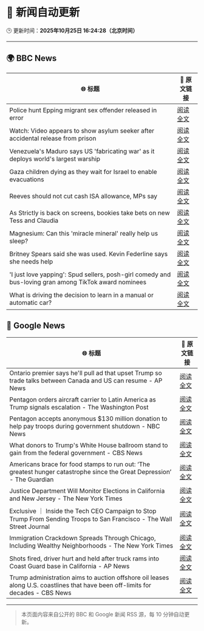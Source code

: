 # 🧠 新闻自动更新

🕒 更新时间：**2025年10月25日 16:24:28（北京时间）**

---

## 🌍 BBC News

| 🌐 标题 | 🔗 原文链接 |
|--------|-------------|
| Police hunt Epping migrant sex offender released in error | [阅读全文](https://www.bbc.com/news/articles/cdx4k2d5yxlo?at_medium=RSS&at_campaign=rss) |
| Watch: Video appears to show asylum seeker after accidental release from prison | [阅读全文](https://www.bbc.com/news/videos/c0mxrnyj879o?at_medium=RSS&at_campaign=rss) |
| Venezuela's Maduro says US 'fabricating war' as it deploys world's largest warship | [阅读全文](https://www.bbc.com/news/articles/c891gzx7xn4o?at_medium=RSS&at_campaign=rss) |
| Gaza children dying as they wait for Israel to enable evacuations | [阅读全文](https://www.bbc.com/news/articles/cze61zg7zzpo?at_medium=RSS&at_campaign=rss) |
| Reeves should not cut cash ISA allowance, MPs say | [阅读全文](https://www.bbc.com/news/articles/c5yp57peqw8o?at_medium=RSS&at_campaign=rss) |
| As Strictly is back on screens, bookies take bets on new Tess and Claudia | [阅读全文](https://www.bbc.com/news/articles/ckgk84nzxgko?at_medium=RSS&at_campaign=rss) |
| Magnesium: Can this 'miracle mineral' really help us sleep? | [阅读全文](https://www.bbc.com/news/articles/czxn1qxrr32o?at_medium=RSS&at_campaign=rss) |
| Britney Spears said she was used. Kevin Federline says she needs help | [阅读全文](https://www.bbc.com/news/articles/c620z3gkrnvo?at_medium=RSS&at_campaign=rss) |
| 'I just love yapping': Spud sellers, posh-girl comedy and bus-loving gran among  TikTok award nominees | [阅读全文](https://www.bbc.com/news/articles/c986e2r5mdzo?at_medium=RSS&at_campaign=rss) |
| What is driving the decision to learn in a manual or automatic car? | [阅读全文](https://www.bbc.com/news/articles/c1wgpr40jeno?at_medium=RSS&at_campaign=rss) |

## 📰 Google News

| 🌐 标题 | 🔗 原文链接 |
|--------|-------------|
| Ontario premier says he'll pull ad that upset Trump so trade talks between Canada and US can resume - AP News | [阅读全文](https://news.google.com/rss/articles/CBMimwFBVV95cUxOZEJyWjFHXzQ4Ui1mQUxLQm5tRTRvQlJnUHBIY1RBaDVJekhmZXNkZldoaXM2dDZ4S01wek8yUkdNbkxOZjBRUU54cXpqZ1V1QUtvdWF6b0RVeEhkU3N1TWk0azF3ZTM1aWg2M0xNSElpaklLdnBaSlpWOWxLM1NNVUE4RFdZWGkySGVKUWFibVl1REFHM3JON192RQ?oc=5) |
| Pentagon orders aircraft carrier to Latin America as Trump signals escalation - The Washington Post | [阅读全文](https://news.google.com/rss/articles/CBMiqwFBVV95cUxNZkNtUGhEamFEMXdvRDRyY3Bici1DTkR5NEdDak5YZ1FyRnRfcTNDYXp4bzRnM243M05ULTJFY0w4NVFWaTdXbE9iVGtFTFF0a1ZDWV9SYlhYbkoyWURrUzdJQmZGUEQxNlNMZHBZa3BIRGJYT2xyLUs2dlRyMVlUX3pEUmNtamJNZFhBQUlNM25GaGJjalItRi1OblpScG15X05HS0pDZGIwS1U?oc=5) |
| Pentagon accepts anonymous $130 million donation to help pay troops during government shutdown - NBC News | [阅读全文](https://news.google.com/rss/articles/CBMivgFBVV95cUxPVWtqeDN6eF9xclY4cDRCczlHN3o3Yk5GQTB1ZGtPaF9MNE1vMEhqWk5qb01mdmprWTJUYS1neVRlN0tZSTBUaTBGdHFtTW9oNkxqcWxsR3R5dEFtRnNvVjF6YndnWXVwOXh2VXBPai0xQmdfUVdRV1BtQkFDRDBKeGZ4SmdhOGVXNXhrc0FwVzItWkgxUTBTZWptb05kQTdWd2FPLTM2VTB2MUdCVUhVNk5hRmNWTjRsaGt2cEJR0gFWQVVfeXFMTllnWlJkMVJUUDVMLVQxbGNjWmhEUDBhUE1wNDdGYmZoWmZGbjM4V2RnMkp5bm1VMkV0dEhrU1dGNGNpMTNQS09Cc0VIX21MT2thd21UWGc?oc=5) |
| What donors to Trump's White House ballroom stand to gain from the federal government - CBS News | [阅读全文](https://news.google.com/rss/articles/CBMigwFBVV95cUxQejY3YXZNTk02M2o3X3UwTFpteW1KU3RLamRYVW5HSnFwWGV0M0tNS0xtSmpiZFVaZ1JEaVZFTWVwMS1tRDBxVEdNaUJIcWhBbVdwUks4MlR3bGV2QnUwX0RSSnZXcXNjYnM2UUZ4LUl3cjBjU2JaTjhmbjFYUElTX2NRa9IBiAFBVV95cUxPeFpmQ0FTdU5HTndiRTNTVC1kS1EtaGJsZkFBeDBwMUxRR0xvY2R5clRJQlh3QU1kVnZhc3hxRTBQVTg3MG9GTzR5VnlvT004YVN3dnlQcnowMS13NTlMWXRFRWhzdWhfVjYzc2hsVUFpUVppOTVqUVhTMjBhc1Zrc3VHT0tXTzdM?oc=5) |
| Americans brace for food stamps to run out: ‘The greatest hunger catastrophe since the Great Depression’ - The Guardian | [阅读全文](https://news.google.com/rss/articles/CBMijAFBVV95cUxQM21XcE9xVW84MUE2SnBvWGY1LXU4bmJ4LUp4eWowTno3VG05MnZuTHRHcFpoTEdDWU9oRlpVVF9iN19CS2ZJY3RSekxBQVlZYkdBb3hhX2dsdGlYZ3VfN1lZeDBIM0ItOWFqeUZrV3Y2cTRyUnNYSm11TUhDYVozYUZsQmhnUXRWTnJCcw?oc=5) |
| Justice Department Will Monitor Elections in California and New Jersey - The New York Times | [阅读全文](https://news.google.com/rss/articles/CBMimwFBVV95cUxQb2w0X2lvRXJRWmFIUzhxQkRzY0pBblllNVQxMzgyem03eTA3VXdGUEVZMW1FNWFpRTFFNDVoOV8xWnNQZEJvVXVYUU45TXphc0Iwcl9xMHItSVRFbWdwN2ZSRENNWlBQT1owaGRaV1FuT1FuNXZicXhSRTl6OWNYekV0Y2NfQlRnamRDbnBTUjNUWDlhTlJDNUM0RQ?oc=5) |
| Exclusive ｜ Inside the Tech CEO Campaign to Stop Trump From Sending Troops to San Francisco - The Wall Street Journal | [阅读全文](https://news.google.com/rss/articles/CBMigAFBVV95cUxNamJUOElnNFJuS1BpM2pRTHJMcFdXVFpUNGVQRk5zYTRKNXFzYUpMVXVaRnk4ajBTU1I0T2g1ajhleTFqa2ZlbXZiNmNHS3BuVGtGWXJ5Q2FJSFprNF9xckY4eWZ1cGVwTnd0Q0dnZ3dpVVduMDVtZ1lPS2Vuem9oSw?oc=5) |
| Immigration Crackdown Spreads Through Chicago, Including Wealthy Neighborhoods - The New York Times | [阅读全文](https://news.google.com/rss/articles/CBMikAFBVV95cUxNV21SVkFGOTFKaUd5Wl9laTBtR1VHQWFpREpFclFXanNjSXF1VlU0X2s3RzBKX1FFcnBVa2k3VktBeDltbGRyT1prbkxQTUlwNDJpM3FTRHdrcGU2MnVKalJIZVNHQVpGN3lQUjRNbjNfOWZnN1g0bUFPU09KQWZyUjUtWldlTjU1aTVWS2h2Sno?oc=5) |
| Shots fired, driver hurt and held after truck rams into Coast Guard base in California - AP News | [阅读全文](https://news.google.com/rss/articles/CBMiswFBVV95cUxQX3NnV1FwLXkycTdKdUFrQlhzV3pHVWpSVC1sbzdSSHgwSFN4eFZxM20ySzF5RDJqT0I1VXRsNTBpNXNadUozdENtdEk0d0loMFExT24tVkJqNWp2ZzZ5ZVJ6elYtb3kyRVFJejN2ZlBIRC00amFqYU5ncWxaTlBxSmJRTkhYSl92eTQ0aTFlNk9xbUhIZEVpS1Ffb1hVbHQ3anFnb3Q0VlUxTjE5V1BFNzZfWQ?oc=5) |
| Trump administration aims to auction offshore oil leases along U.S. coastlines that have been off-limits for decades - CBS News | [阅读全文](https://news.google.com/rss/articles/CBMieEFVX3lxTE1odzhTZ3M2aUpnQkJGbk53dzRCNmFoREF6UHktQTI0QUg5eWtTdzlCRWJ0V0YxSUF3dm0xcVpZM1dHRHFxOFVoN3lqUGpTVHNYeWd2UWk0cEZLVmhGYnRST1pwMTZfRHZBM00wNm9tQXRJNU0zRnRzYtIBfkFVX3lxTE9saXBCOTFWbm1EZ3lrTVBGUXZqZElIbGtEZEZUa0hUYjZCN3AxbW9tdnBGaEpiVWRuSXR6dzJxNjVvTTJ1ZUdoOEpoMlVGMkNvUEdCMGFLclc4NlE0Q241M0VhQTgxN29VZkthdEFrbnFaS2cxOTJ0S0ZzLWJodw?oc=5) |

---
> 本页面内容来自公开的 BBC 和 Google 新闻 RSS 源，每 10 分钟自动更新。